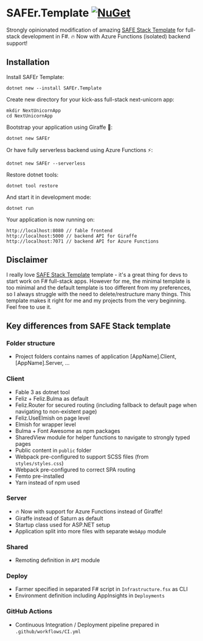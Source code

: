 ﻿# SAFEr.Template [![NuGet](https://img.shields.io/nuget/v/SAFEr.Template.svg?style=flat-square)](https://www.nuget.org/packages/SAFEr.Template/)

Strongly opinionated modification of amazing [SAFE Stack Template](https://safe-stack.github.io/) for full-stack development in F#. 🔥 Now with Azure Functions (isolated) backend support!

## Installation

Install SAFEr Template:

    dotnet new --install SAFEr.Template

Create new directory for your kick-ass full-stack next-unicorn app:

    mkdir NextUnicornApp
    cd NextUnicornApp

Bootstrap your application using Giraffe 🦒:

    dotnet new SAFEr

Or have fully serverless backend using Azure Functions ⚡:

    dotnet new SAFEr --serverless


Restore dotnet tools:

    dotnet tool restore

And start it in development mode:

    dotnet run

Your application is now running on:

    http://localhost:8080 // fable frontend
    http://localhost:5000 // backend API for Giraffe
    http://localhost:7071 // backend API for Azure Functions


## Disclaimer

I really love [SAFE Stack Template](https://safe-stack.github.io/) template - it's a great thing for devs to start work on F# full-stack apps. However for me, the minimal template is too minimal and the default template is too different from my preferences, so I always struggle with the need to delete/restructure many things. This template makes it right for me and my projects from the very beginning. Feel free to use it.

## Key differences from SAFE Stack template

### Folder structure

- Project folders contains names of application [AppName].Client, [AppName].Server, ...

### Client

- Fable 3 as dotnet tool
- Feliz + Feliz.Bulma as default
- Feliz.Router for secured routing (including fallback to default page when navigating to non-existent page)
- Feliz.UseElmish on page level
- Elmish for wrapper level
- Bulma + Font Awesome as npm packages
- SharedView module for helper functions to navigate to strongly typed pages
- Public content in `public` folder
- Webpack pre-configured to support SCSS files (from `styles/styles.css`)
- Webpack pre-configured to correct SPA routing
- Femto pre-installed
- Yarn instead of npm used

### Server

- 🔥 Now with support for Azure Functions instead of Giraffe!
- Giraffe instead of Saturn as default
- Startup class used for ASP.NET setup
- Application split into more files with separate `WebApp` module

### Shared

- Remoting definition in `API` module

### Deploy

- Farmer specified in separated F# script in `Infrastructure.fsx` as CLI
- Environment definition including AppInsights in `Deployments`

### GitHub Actions

- Continuous Integration / Deployment pipeline prepared in `.github/workflows/CI.yml`